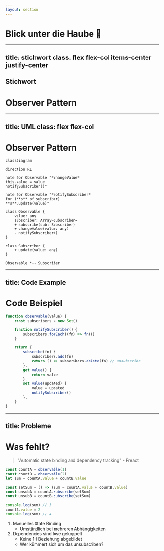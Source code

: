 ```yaml
---
layout: section
---
```


# Blick unter die Haube 👀

---
title: stichwort
class: flex flex-col items-center justify-center
---

<h2 class="mb-2">Stichwort</h2>
<h1 class="color-orange text-6xl!">Observer Pattern</h1>

---
title: UML
class: flex flex-col
---

# Observer Pattern

<div class="grow-1" />

<v-clicks>

```mermaid
classDiagram

direction RL

note for Observable "*changeValue*
this.value = value
notifySubscriber()"

note for Observable "*notifySubscriber*
for (**s** of subscriber)
**s**.update(value)"

class Observable {
    value: any
    subscriber: Array~Subscriber~
    + subscribe(sub: Subscriber)
    + changeValue(value: any)
    - notifySubscriber()
}

class Subscriber {
    + update(value: any)
}

Observable *-- Subscriber
```

</v-clicks>

<div class="grow-1" />

---
title: Code Example
---

# Code Beispiel

```js {1,21|2-6|8-12,20|8,20,13-19|all}{ maxHeight:'90%' }
function observable(value) {
    const subscribers = new Set()

    function notifySubscriber() {
        subscribers.forEach((fn) => fn())
    }

    return {
        subscribe(fn) {
            subscribers.add(fn)
            return () => subscribers.delete(fn) // unsubscribe
        },
        get value() {
            return value
        },
        set value(updated) {
            value = updated
            notifySubscriber()
        },
    }
}
```

---
title: Probleme
---

# Was fehlt?

<v-clicks>

> "Automatic state binding and dependency tracking" - Preact

```js
const countA = observable(1)
const countB = observable(2)
let sum = countA.value + countB.value

const setSum = () => (sum = countA.value + countB.value)
const unsubA = countA.subscribe(setSum)
const unsubB = countB.subscribe(setSum)

console.log(sum) // 3
countA.value = 2
console.log(sum) // 4
```

</v-clicks>

<v-clicks>

1. Manuelles State Binding
    - Umständlich bei mehreren Abhängigkeiten
2. Dependencies sind lose gekoppelt
    - Keine 1:1 Beziehung abgebildet
    - Wer kümmert sich um das unsubscriben?

</v-clicks>

<!--
Hier können wir die Definition vom Anfang ranziehen
"Automatic state binding and dependency tracking"

# Probleme
1. Automatic state binding
    - Manuelles State Binding
    - Multiple State Binding
2. Dependency tracking
    - Wer handelt Unsuscribe?
    - Deps änderungen sind nicht gut abbildbar
-->
